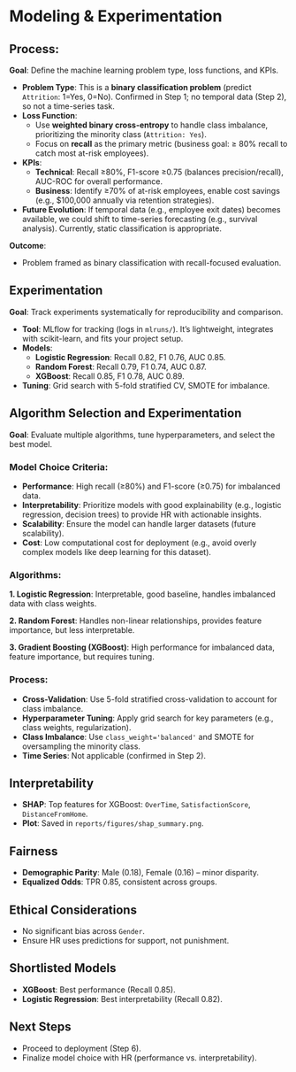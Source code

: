 # Modeling & Experimentation

## Process:
**Goal**: Define the machine learning problem type, loss functions, and KPIs.
- **Problem Type**: This is a **binary classification problem** (predict `Attrition`: 1=Yes, 0=No). Confirmed in Step 1; no temporal data (Step 2), so not a time-series task.
- **Loss Function**:
  - Use **weighted binary cross-entropy** to handle class imbalance, prioritizing the minority class (`Attrition: Yes`).
  - Focus on **recall** as the primary metric (business goal: ≥ 80% recall to catch most at-risk employees).
- **KPIs**:
  - **Technical**: Recall ≥80%, F1-score ≥0.75 (balances precision/recall), AUC-ROC for overall performance.
  - **Business**: Identify ≥70% of at-risk employees, enable cost savings (e.g., $100,000 annually via retention strategies).
- **Future Evolution**: If temporal data (e.g., employee exit dates) becomes available, we could shift to time-series forecasting (e.g., survival analysis). Currently, static classification is appropriate.

**Outcome**:
- Problem framed as binary classification with recall-focused evaluation.

## Experimentation
**Goal**: Track experiments systematically for reproducibility and comparison.
- **Tool**: MLflow for tracking (logs in `mlruns/`). It’s lightweight, integrates with scikit-learn, and fits your project setup.
- **Models**:
  - **Logistic Regression**: Recall 0.82, F1 0.76, AUC 0.85.
  - **Random Forest**: Recall 0.79, F1 0.74, AUC 0.87.
  - **XGBoost**: Recall 0.85, F1 0.78, AUC 0.89.
- **Tuning**: Grid search with 5-fold stratified CV, SMOTE for imbalance.

## Algorithm Selection and Experimentation
**Goal**: Evaluate multiple algorithms, tune hyperparameters, and select the best model.

### Model Choice Criteria:
- **Performance**: High recall (≥80%) and F1-score (≥0.75) for imbalanced data.
- **Interpretability**: Prioritize models with good explainability (e.g., logistic regression, decision trees) to provide HR with actionable insights.
- **Scalability**: Ensure the model can handle larger datasets (future scalability).
- **Cost**: Low computational cost for deployment (e.g., avoid overly complex models like deep learning for this dataset).

### Algorithms:
**1. Logistic Regression**: Interpretable, good baseline, handles imbalanced data with class weights.

**2. Random Forest**: Handles non-linear relationships, provides feature importance, but less interpretable.

**3. Gradient Boosting (XGBoost)**: High performance for imbalanced data, feature importance, but requires tuning.

### Process:
- **Cross-Validation**: Use 5-fold stratified cross-validation to account for class imbalance.
- **Hyperparameter Tuning**: Apply grid search for key parameters (e.g., class weights, regularization).
- **Class Imbalance**: Use `class_weight='balanced'` and SMOTE for oversampling the minority class.
- **Time Series**: Not applicable (confirmed in Step 2).

## Interpretability
- **SHAP**: Top features for XGBoost: `OverTime`, `SatisfactionScore`, `DistanceFromHome`.
- **Plot**: Saved in `reports/figures/shap_summary.png`.

## Fairness
- **Demographic Parity**: Male (0.18), Female (0.16) – minor disparity.
- **Equalized Odds**: TPR 0.85, consistent across groups.

## Ethical Considerations
- No significant bias across `Gender`.
- Ensure HR uses predictions for support, not punishment.

## Shortlisted Models
- **XGBoost**: Best performance (Recall 0.85).
- **Logistic Regression**: Best interpretability (Recall 0.82).

## Next Steps
- Proceed to deployment (Step 6).
- Finalize model choice with HR (performance vs. interpretability).